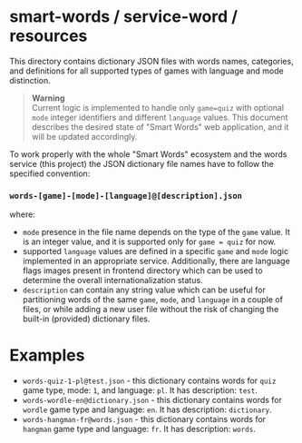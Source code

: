 # smart-words / service-word / resources

This directory contains dictionary JSON files with words
names, categories, and definitions for all supported types
of games with language and mode distinction.

> **Warning**<br>
> Current logic is implemented to handle only `game=quiz`
> with optional `mode` integer identifiers and different
> `language` values. This document describes the desired
> state of "Smart Words" web application, and it will be updated
> accordingly.

To work properly with the whole "Smart Words" ecosystem and
the words service (this project) the JSON dictionary file
names have to follow the specified convention:

### `words-[game]-[mode]-[language]@[description].json`

where:
* `mode` presence in the file name depends on the type
  of the `game` value. It is an integer value, and it is
  supported only for `game = quiz` for now.
* supported `language` values are defined in a specific
  `game` and `mode` logic implemented in an appropriate
  service. Additionally, there are language flags images
  present in frontend directory which can be used to
  determine the overall internationalization status.
* `description` can contain any string value which can be
  useful for partitioning words of the same `game`, `mode`,
  and `language` in a couple of files, or while adding a
  new user file without the risk of changing the built-in
  (provided) dictionary files.

# Examples
* `words-quiz-1-pl@test.json` - this dictionary contains
  words for `quiz` game type, mode: `1`, and language: `pl`.
  It has description: `test`.
* `words-wordle-en@dictionary.json` - this dictionary
  contains words for `wordle` game type and language: `en`.
  It has description: `dictionary`.
* `words-hangman-fr@words.json` - this dictionary contains
  words for `hangman` game type and language: `fr`.
  It has description: `words`.
